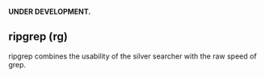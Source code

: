 **UNDER DEVELOPMENT.**

ripgrep (rg)
------------
ripgrep combines the usability of the silver searcher with the raw speed of
grep.
